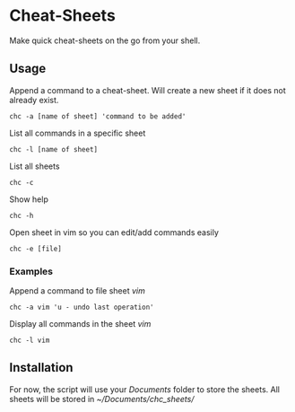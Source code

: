 # Cheat-Sheets
Make quick cheat-sheets on the go from your shell.


## Usage


Append a command to a cheat-sheet. Will create a new sheet if it does not already exist.

```chc -a [name of sheet] 'command to be added'```

List all commands in a specific sheet

```chc -l [name of sheet]```

List all sheets

```chc -c```

Show help

```chc -h```

Open sheet in vim so you can edit/add commands easily
```
chc -e [file]
```

### Examples


Append a command to file sheet *vim*
```
chc -a vim 'u - undo last operation'
```


Display all commands in the sheet *vim*
```
chc -l vim
```


## Installation
For now, the script will use your *Documents* folder to store the sheets.
All sheets will be stored in *~/Documents/chc_sheets/*
